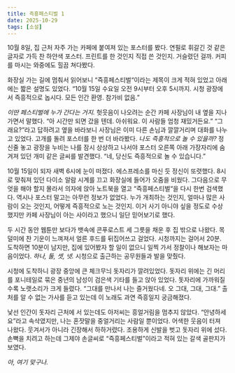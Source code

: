 ```yaml
---
title: 즉흥페스티벌 1
date: 2025-10-29
tags: [소설]
---
```


10월 8일, 집 근처 자주 가는 카페에 붙여져 있는 포스터를 봤다. 연필로 휘갈긴 것 같은 글자로 가득 찬 하얀색 포스터. 프린트를 한 것인지 직접 쓴 것인지. 거슬렸던 걸까. 커피를 마시는 와중에도 힐끔 쳐다봤다.

화장실 가는 길에 멈춰서 읽어보니 “즉흥페스티벌“이라는 제목이 크게 적혀 있었고 아래에는 짧은 설명도 있었다. “10월 15일 수요일 오전 9시부터 오후 5시까지. 시청 광장에서 즉흥적으로 놉시다. 모든 인간 환영. 참가비 없음.” 

*이딴 페스티벌에 누가 간다는 거지.* 헛웃음이 나오려는 순간 카페 사장님이 내 옆을 지나가면서 말했다. “아 시간만 되면 갔을 텐데. 아쉬워요. 이 사람들 엄청 재밌거든요.” “그래요?”라고 답하려고 옆을 바라보니 사장님은 이미 다른 손님과 깔깔거리며 대화를 나누고 있었다. 고개를 돌려 포스터를 한 번 더 바라봤다. *나도 즉흥적으로 놀 수 있을까?* 정신줄 놓고 광장을 누비는 나를 잠시 상상하고 나서야 포스터 오른쪽 아래 가장자리에 숨겨져 있던 개미 같은 글씨를 발견했다. “네, 당신도 즉흥적으로 놀 수 있습니다.”

10월 15일이 되자 새벽 6시에 눈이 떠졌다. 에스프레소를 마신 듯 정신이 또렷했다. 8시로 맞춰져 있던 다이소 알람 시계를 끄고 화장실에 들어가 오줌을 비웠다. 그다음으로 무엇을 해야 할지 몰라서 의자에 앉아 노트북을 열고 “즉흥페스티벌“을 다시 한번 검색했다. 역시나 포스터 말고는 아무런 정보가 없었다. 누가 개최하는 것인지, 얼마나 많은 사람이 오는 것인지, 어떻게 즉흥적으로 노는 것인지. 이거 사기 아니야 싶을 정도로 수상했지만 카페 사장님이 아는 사이라고 했으니 일단 믿어보기로 했다.

두 시간 동안 웹툰만 보다가 뱃속에 콘푸로스트 세 그릇을 채운 후 집 밖으로 나왔다. 목덜미에 찬 기운이 느껴져서 얼른 후드를 뒤집어쓰고 걸었다. 시청까지는 걸어서 20분. 도착하면 10분이 남지만, 집에 있어봤자 할 일이 없으니 일찍 가서 정찰이나 해보자는 마음이었다. *하나, 둘, 셋, 넷.* 시청으로 출근하는 공무원들과 발을 맞췄다. 

시청에 도착하니 광장 중앙에 큰 체크무늬 돗자리가 깔려있었다. 돗자리 위에는 긴 머리를 포니테일로 묶은 중년의 남성이 검은색 기타를 들고 앉아 있었다. 돗자리에 가까워질수록 노랫소리가 크게 들렸다. “그대를 만나서 나는 즐거웠다네. 오 그대, 그대, 그대.” 출처를 알 수 없는 가사를 듣고 있는데 이 노래도 과연 즉흥일지 궁금해졌다.

낯선 인간이 돗자리 근처에 서 있는데도 아저씨는 흥얼거림을 멈추지 않았다. “안녕하세요”라고 속삭였지만, 나는 혼잣말을 중얼거리는 사람일 뿐이었다. 어색한 웃음이 터져 나왔다. 웃겨서가 아니라 긴장해서 하하거렸다. 조용하게 신발을 벗고 돗자리 위에 섰다. 손뼉을 치려고 하는데 그제야 손글씨로 “즉흥페스티벌”이라고 적혀 있는 갈색 골판지가 보였다.

*아, 여기 맞구나.*